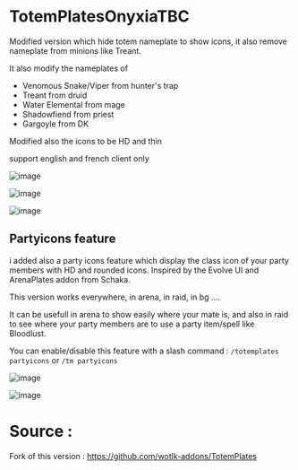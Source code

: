 # TotemPlatesOnyxiaTBC
Modified version which hide totem nameplate to show icons, it also remove nameplate from minions like Treant.

It also modify the nameplates of 
- Venomous Snake/Viper from hunter's trap
- Treant from druid
- Water Elemental from mage
- Shadowfiend from priest
- Gargoyle from DK

Modified also the icons to be HD and thin

support english and french client only

![image](https://github.com/user-attachments/assets/ac2ce55e-3640-404e-9941-542246cd6c3b)

![image](https://github.com/user-attachments/assets/02be3815-b635-45e5-9bfd-ce9704ed10dc)

![image](https://github.com/user-attachments/assets/ca75f73e-8277-4098-931d-bcdf1a2ffd6b)

## Partyicons feature

i added also a party icons feature which display the class icon of your party members with HD and rounded icons. Inspired by the Evolve UI and ArenaPlates addon from Schaka.

This version works everywhere, in arena, in raid, in bg ....

It can be usefull in arena to show easily where your mate is, and also in raid to see where your party members are to use a party item/spell like Bloodlust.

You can enable/disable this feature with a slash command :
`/totemplates partyicons` or `/tm partyicons`

![image](https://github.com/user-attachments/assets/675e461d-40c2-4c0e-be6c-bb46f4340e15)

![image](https://github.com/user-attachments/assets/f90a01c2-2490-4d14-9cc7-66181a2bd1de)


# Source :
Fork of this version : https://github.com/wotlk-addons/TotemPlates
